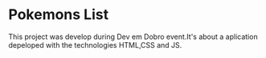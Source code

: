 # Pokemons List

This project was develop during Dev em Dobro event.It's about a aplication depeloped with the technologies HTML,CSS and JS.
